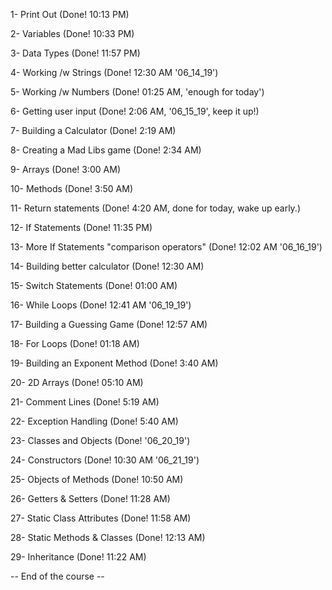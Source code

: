 1- Print Out (Done! 10:13 PM)

2- Variables (Done! 10:33 PM)

3- Data Types (Done! 11:57 PM)

4- Working /w Strings (Done! 12:30 AM '06_14_19')

5- Working /w Numbers (Done! 01:25 AM, 'enough for today')

6- Getting user input (Done! 2:06 AM, '06_15_19', keep it up!)

7- Building a Calculator (Done! 2:19 AM)

8- Creating a Mad Libs game (Done! 2:34 AM)

9- Arrays (Done! 3:00 AM)

10- Methods (Done! 3:50 AM)

11- Return statements (Done! 4:20 AM, done for today, wake up early.)

12- If Statements (Done! 11:35 PM)

13- More If Statements "comparison operators" (Done! 12:02 AM '06_16_19')

14- Building better calculator (Done! 12:30 AM)

15- Switch Statements (Done! 01:00 AM)

16- While Loops (Done! 12:41 AM '06_19_19')

17- Building a Guessing Game (Done! 12:57 AM)

18- For Loops (Done! 01:18 AM)

19- Building an Exponent Method (Done! 3:40 AM)

20- 2D Arrays (Done! 05:10 AM)

21- Comment Lines (Done! 5:19 AM)

22- Exception Handling (Done! 5:40 AM)

23- Classes and Objects (Done! '06_20_19')

24- Constructors (Done! 10:30 AM '06_21_19')

25- Objects of Methods (Done! 10:50 AM)

26- Getters & Setters (Done! 11:28 AM)

27- Static Class Attributes (Done! 11:58 AM)

28- Static Methods & Classes (Done! 12:13 AM)

29- Inheritance (Done! 11:22 AM)

-- End of the course --

